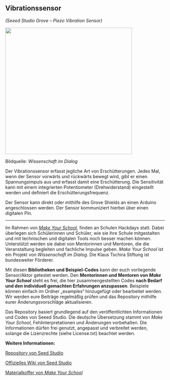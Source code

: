 Vibrationssensor
----
*(Seeed Studio Grove – Piezo Vibration Sensor)*

<img src=https://www.makeyourschool.de/wp-content/uploads/2018/10/13_vibrationssensor-1024x1024.jpg width=400px>

Bildquelle: *Wissenschaft im Dialog*

Der Vibrationssensor erfasst jegliche Art von Erschütterungen. Jedes Mal, wenn der Sensor vorwärts und rückwärts bewegt wird, gibt er einen Spannungsimpuls aus und erfasst damit eine Erschütterung. Die Sensitivität kann mit einem integrierten Potentiometer (Drehwiderstand) eingestellt werden und definiert die Erschütterungsfrequenz.

Der Sensor kann direkt oder mithilfe des Grove Shields an einen Arduino angeschlossen werden. Der Sensor kommuniziert hierbei über einen digitalen Pin.

----

Im Rahmen von [*Make Your School*](https://www.makeyourschool.de/), finden an Schulen Hackdays statt. Dabei überlegen sich Schülerinnen und Schüler, wie sie ihre Schule mitgestalten und mit technischen und digitalen Tools noch besser machen können. Unterstützt werden sie dabei von Mentorinnen und Mentoren, die die Veranstaltung begleiten und fachliche Impulse geben. *Make Your School* ist ein Projekt von *Wissenschaft im Dialog*. Die Klaus Tschira Stiftung ist bundesweiter Förderer.

Mit diesen **Bibliotheken und Beispiel-Codes** kann der euch vorliegende Sensor/Aktor getestet werden. Den **Mentorinnen und Mentoren von *Make Your School*** steht es frei, die hier zusammengestellten Codes **nach Bedarf und den individuell gemachten Erfahrungen anzupassen**. Beispiele können einfach im Ordner „examples“ hinzugefügt oder bearbeitet werden. Wir werden eure Beiträge regelmäßig prüfen und das Repository mithilfe eurer Änderungsvorschläge aktualisieren.

Das Repository basiert grundlegend auf den veröffentlichten Informationen und Codes von Seeed Studio. Die deutsche Übersetzung stammt von *Make Your School*, Fehlinterpretationen und Änderungen vorbehalten. Die Informationen dürfen frei genutzt, angepasst und verbreitet werden, solange die Lizenzrechte (siehe License.txt) beachtet werden.


**Weitere Informationen:**

[Repository von Seed Studio](https://github.com/Seeed-Studio/)

[Offizielles Wiki von Seed Studio](http://wiki.seeedstudio.com/Grove-Piezo_Vibration_Sensor/)

[Materialkoffer von *Make Your School*](https://www.makeyourschool.de/material/vibrationssensor/)
